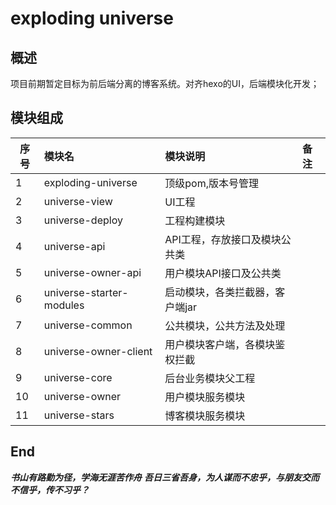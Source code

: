 # exploding universe
## 概述
 项目前期暂定目标为前后端分离的博客系统。对齐hexo的UI，后端模块化开发；

## 模块组成
|序号      |           模块名             |        模块说明                    |       备注           |
|----------|:----------------------------|:-----------------------------------|:--------------------|
|1         | exploding-universe          |  顶级pom,版本号管理                 |                      |
|2         | universe-view               |  UI工程                            |                      |
|3         | universe-deploy             |  工程构建模块                       |                      |
|4         | universe-api                |  API工程，存放接口及模块公共类       |                      |
|5         | universe-owner-api          |  用户模块API接口及公共类             |                      |
|6         | universe-starter-modules    |  启动模块，各类拦截器，客户端jar      |                      |
|7         | universe-common             |  公共模块，公共方法及处理             |                      |
|8         | universe-owner-client       |  用户模块客户端，各模块鉴权拦截       |                      |
|9         | universe-core               |  后台业务模块父工程                  |                      |
|10        | universe-owner              |  用户模块服务模块                    |                      |
|11        | universe-stars              |  博客模块服务模块                    |                      |

## End
***书山有路勤为径，学海无涯苦作舟***
***吾日三省吾身，为人谋而不忠乎，与朋友交而不信乎，传不习乎？***
